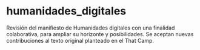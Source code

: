 # humanidades_digitales
Revisión del manifiesto de Humanidades digitales con una finalidad colaborativa, para ampliar su horizonte y posibilidades. Se aceptan nuevas contribuciones al texto original planteado en el That Camp.

